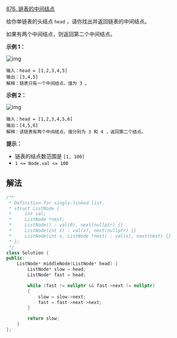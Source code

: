 [876. 链表的中间结点](https://leetcode.cn/problems/middle-of-the-linked-list/)

给你单链表的头结点 `head` ，请你找出并返回链表的中间结点。

如果有两个中间结点，则返回第二个中间结点。

 

**示例 1：**

![img](https://assets.leetcode.com/uploads/2021/07/23/lc-midlist1.jpg)

```
输入：head = [1,2,3,4,5]
输出：[3,4,5]
解释：链表只有一个中间结点，值为 3 。
```

**示例 2：**

![img](https://assets.leetcode.com/uploads/2021/07/23/lc-midlist2.jpg)

```
输入：head = [1,2,3,4,5,6]
输出：[4,5,6]
解释：该链表有两个中间结点，值分别为 3 和 4 ，返回第二个结点。
```

 

**提示：**

- 链表的结点数范围是 `[1, 100]`
- `1 <= Node.val <= 100`



## 解法

```cc
/**
 * Definition for singly-linked list.
 * struct ListNode {
 *     int val;
 *     ListNode *next;
 *     ListNode() : val(0), next(nullptr) {}
 *     ListNode(int x) : val(x), next(nullptr) {}
 *     ListNode(int x, ListNode *next) : val(x), next(next) {}
 * };
 */
class Solution {
public:
    ListNode* middleNode(ListNode* head) {
        ListNode* slow = head;
        ListNode* fast = head;

        while (fast != nullptr && fast->next != nullptr)
        {
            slow = slow->next;
            fast = fast->next->next;
        }

        return slow;
    }
};
```

